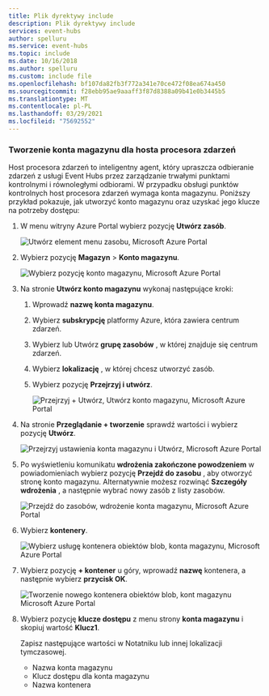 ```yaml
---
title: Plik dyrektywy include
description: Plik dyrektywy include
services: event-hubs
author: spelluru
ms.service: event-hubs
ms.topic: include
ms.date: 10/16/2018
ms.author: spelluru
ms.custom: include file
ms.openlocfilehash: bf107da82fb3f772a341e70ce472f08ea674a450
ms.sourcegitcommit: f28ebb95ae9aaaff3f87d8388a09b41e0b3445b5
ms.translationtype: MT
ms.contentlocale: pl-PL
ms.lasthandoff: 03/29/2021
ms.locfileid: "75692552"
---
```

### <a name="create-a-storage-account-for-event-processor-host"></a>Tworzenie konta magazynu dla hosta procesora zdarzeń
Host procesora zdarzeń to inteligentny agent, który upraszcza odbieranie zdarzeń z usługi Event Hubs przez zarządzanie trwałymi punktami kontrolnymi i równoległymi odbiorami. W przypadku obsługi punktów kontrolnych host procesora zdarzeń wymaga konta magazynu. Poniższy przykład pokazuje, jak utworzyć konto magazynu oraz uzyskać jego klucze na potrzeby dostępu:

1. W menu witryny Azure Portal wybierz pozycję **Utwórz zasób**.

    ![Utwórz element menu zasobu, Microsoft Azure Portal](./media/event-hubs-create-storage/create-resource.png)

2. Wybierz pozycję **Magazyn** > **Konto magazynu**.
   
    ![Wybierz pozycję konto magazynu, Microsoft Azure Portal](./media/event-hubs-create-storage/select-storage-account.png)

3. Na stronie **Utwórz konto magazynu** wykonaj następujące kroki: 

   1. Wprowadź **nazwę konta magazynu**.
   2. Wybierz **subskrypcję** platformy Azure, która zawiera centrum zdarzeń.
   3. Wybierz lub Utwórz **grupę zasobów** , w której znajduje się centrum zdarzeń.
   4. Wybierz **lokalizację** , w której chcesz utworzyć zasób. 
   5. Wybierz pozycję **Przejrzyj i utwórz**.
   
        ![Przejrzyj + Utwórz, Utwórz konto magazynu, Microsoft Azure Portal](./media/event-hubs-create-storage/review-create.png)

4. Na stronie **Przeglądanie + tworzenie** sprawdź wartości i wybierz pozycję **Utwórz**. 

    ![Przejrzyj ustawienia konta magazynu i Utwórz, Microsoft Azure Portal](./media/event-hubs-create-storage/create-storage-account.png)
5. Po wyświetleniu komunikatu **wdrożenia zakończone powodzeniem** w powiadomieniach wybierz pozycję **Przejdź do zasobu** , aby otworzyć stronę konto magazynu. Alternatywnie możesz rozwinąć **Szczegóły wdrożenia** , a następnie wybrać nowy zasób z listy zasobów.  

    ![Przejdź do zasobów, wdrożenie konta magazynu, Microsoft Azure Portal](./media/event-hubs-create-storage/go-to-resource.png) 
6. Wybierz **kontenery**.

    ![Wybierz usługę kontenera obiektów blob, konta magazynu, Microsoft Azure Portal](./media/event-hubs-create-storage/select-blob-container-service.png)
7. Wybierz pozycję **+ kontener** u góry, wprowadź **nazwę** kontenera, a następnie wybierz **przycisk OK**. 

    ![Tworzenie nowego kontenera obiektów blob, kont magazynu Microsoft Azure Portal](./media/event-hubs-create-storage/create-new-blob-container.png)
8. Wybierz pozycję **klucze dostępu** z menu strony **konta magazynu** i skopiuj wartość **Klucz1**.

    Zapisz następujące wartości w Notatniku lub innej lokalizacji tymczasowej.
    - Nazwa konta magazynu
    - Klucz dostępu dla konta magazynu
    - Nazwa kontenera
